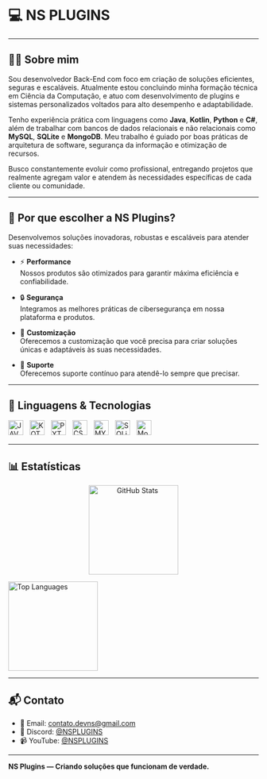 # 💻 NS PLUGINS

---

## 👨‍💻 Sobre mim

Sou desenvolvedor Back-End com foco em criação de soluções eficientes, seguras e escaláveis. Atualmente estou concluindo minha formação técnica em Ciência da Computação, e atuo com desenvolvimento de plugins e sistemas personalizados voltados para alto desempenho e adaptabilidade.

Tenho experiência prática com linguagens como **Java**, **Kotlin**, **Python** e **C#**, além de trabalhar com bancos de dados relacionais e não relacionais como **MySQL**, **SQLite** e **MongoDB**. Meu trabalho é guiado por boas práticas de arquitetura de software, segurança da informação e otimização de recursos.

Busco constantemente evoluir como profissional, entregando projetos que realmente agregam valor e atendem às necessidades específicas de cada cliente ou comunidade.

---

## 🧠 Por que escolher a NS Plugins?

Desenvolvemos soluções inovadoras, robustas e escaláveis para atender suas necessidades:

- ⚡ **Performance**  
  Nossos produtos são otimizados para garantir máxima eficiência e confiabilidade.

- 🔒 **Segurança**  
  Integramos as melhores práticas de cibersegurança em nossa plataforma e produtos.

- 🎨 **Customização**  
  Oferecemos a customização que você precisa para criar soluções únicas e adaptáveis às suas necessidades.

- 🤝 **Suporte**  
  Oferecemos suporte contínuo para atendê-lo sempre que precisar.

---

## 🤖 Linguagens & Tecnologias

<img 
align="left"
    alt="JAVA"
    title="Java"
    width="30px"
    style="padding-right: 10px;"
    src="https://cdn.jsdelivr.net/gh/devicons/devicon@latest/icons/java/java-original.svg"
/>

<img 
align="left"
    alt="KOTLIN"
    title="Kotlin"
    width="30px"
    style="padding-right: 10px;"
    src="https://cdn.jsdelivr.net/gh/devicons/devicon@latest/icons/kotlin/kotlin-original.svg"
/>   

<img 
align="left"
    alt="PYTHON"
    title="Python"
    width="30px"
    style="padding-right: 10px;"
    src="https://cdn.jsdelivr.net/gh/devicons/devicon@latest/icons/python/python-original.svg"
/>      

<img 
align="left"
    alt="CSharp"
    title="C#"
    width="30px"
    style="padding-right: 10px;"
    src="https://cdn.jsdelivr.net/gh/devicons/devicon@latest/icons/csharp/csharp-original.svg"
/> 

<img 
align="left"
    alt="MYSQL"
    title="MySQL"
    width="30px"
    style="padding-right: 10px;"
    src="https://cdn.jsdelivr.net/gh/devicons/devicon@latest/icons/mysql/mysql-original.svg"
/> 

<img 
align="left"
    alt="SQLite"
    title="SQLite"
    width="30px"
    style="padding-right: 10px;"
    src="https://cdn.jsdelivr.net/gh/devicons/devicon@latest/icons/sqlite/sqlite-original.svg"
/> 

<img 
align="left"
    alt="MongoDB"
    title="MongoDB"
    width="30px"
    style="padding-right: 10px;"
    src="https://cdn.jsdelivr.net/gh/devicons/devicon@latest/icons/mongodb/mongodb-original.svg"
/> 

<br/>
<br/>

---

## 📊 Estatísticas

<p align="center">
  <img
    alt="GitHub Stats"
    height="180"
    src="https://github-readme-stats.vercel.app/api?username=zyypj&show_icons=true&theme=transparent&count_private=true&hide=stars,prs,issues,contribs"
  />

  <img
    alt="Top Languages"
    height="180"
    src="https://github-readme-stats.vercel.app/api/top-langs/?username=zyypj&layout=compact&theme=transparent&hide_progress=true"
  />
</p>

---

## 📬 Contato

- 📧 Email: contato.devns@gmail.com  
- 💬 Discord: [@NSPLUGINS](https://dsc.gg/nsplugins/)
- 📹 YouTube: [@NSPLUGINS](https://www.youtube.com/@nsplugins)

---

**NS Plugins — Criando soluções que funcionam de verdade.**
